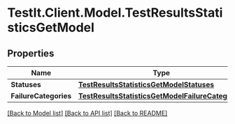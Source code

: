 # TestIt.Client.Model.TestResultsStatisticsGetModel

## Properties

Name | Type | Description | Notes
------------ | ------------- | ------------- | -------------
**Statuses** | [**TestResultsStatisticsGetModelStatuses**](TestResultsStatisticsGetModelStatuses.md) |  | [optional] 
**FailureCategories** | [**TestResultsStatisticsGetModelFailureCategories**](TestResultsStatisticsGetModelFailureCategories.md) |  | [optional] 

[[Back to Model list]](../README.md#documentation-for-models) [[Back to API list]](../README.md#documentation-for-api-endpoints) [[Back to README]](../README.md)

